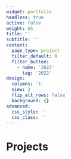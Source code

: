 ```yaml
---
widget: portfolio
headless: true
active: false
weight: 65
title: ''
subtitle: ''
content:
  page_type: project
  filter_default: 0
  filter_button:
    - name: '2022'
      tag: '2022'
design:
  columns: '1'
  view: 3
  flip_alt_rows: false
  background: {}
advanced:
  css_style: ''
  css_class: ''
---
```

# Projects
